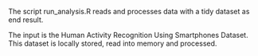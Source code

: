 The script run_analysis.R reads and processes data with a tidy dataset as end result.

The input is the Human Activity Recognition Using Smartphones Dataset. This dataset is locally stored, 
read into memory and processed.
